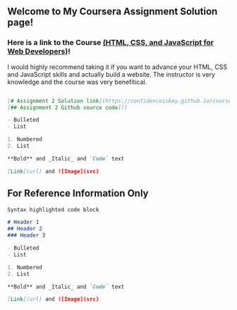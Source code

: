 ## Welcome to My Coursera Assignment Solution page!


### Here is a link to the Course [(HTML, CSS, and JavaScript for Web Developers)](https://www.coursera.org/learn/html-css-javascript-for-web-developers/home/welcome)!

I would highly recommend taking it if you want to advance your HTML, CSS and JavaScript skills and actually build a website. The instructor is very knowledge and the course was very benefitical.

```markdown

[# Assignment 2 Solution link](https://confidenceiskey.github.io/coursera-test/module2-solution/)
[## Assignment 2 Github source code]()

- Bulleted
- List

1. Numbered
2. List

**Bold** and _Italic_ and `Code` text

[Link](url) and ![Image](src)
```

## For Reference Information Only

```markdown
Syntax highlighted code block

# Header 1
## Header 2
### Header 3

- Bulleted
- List

1. Numbered
2. List

**Bold** and _Italic_ and `Code` text

[Link](url) and ![Image](src)
```

